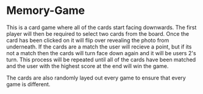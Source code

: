 # Memory-Game

This is a card game where all of the cards start facing downwards. The first player will then be required to select two cards from the board. Once the card has been clicked on it will flip over revealing the photo from underneath. If the cards are a match the user will recieve a point, but if its not a match then the cards will turn face down again and it will be users 2's turn. This process will be repeated until all of the cards have been matched and the user with the highest score at the end will win the game.

The cards are also randomly layed out every game to ensure that every game is different.
